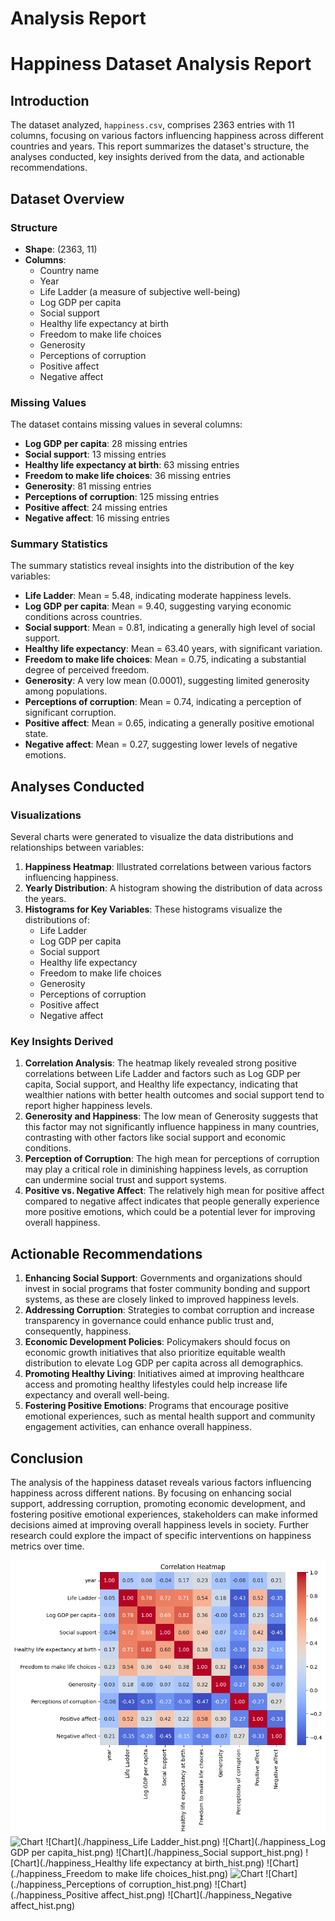 # Analysis Report

# Happiness Dataset Analysis Report

## Introduction
The dataset analyzed, `happiness.csv`, comprises 2363 entries with 11 columns, focusing on various factors influencing happiness across different countries and years. This report summarizes the dataset's structure, the analyses conducted, key insights derived from the data, and actionable recommendations.

## Dataset Overview

### Structure
- **Shape**: (2363, 11)
- **Columns**:
  - Country name
  - Year
  - Life Ladder (a measure of subjective well-being)
  - Log GDP per capita
  - Social support
  - Healthy life expectancy at birth
  - Freedom to make life choices
  - Generosity
  - Perceptions of corruption
  - Positive affect
  - Negative affect

### Missing Values
The dataset contains missing values in several columns:
- **Log GDP per capita**: 28 missing entries
- **Social support**: 13 missing entries
- **Healthy life expectancy at birth**: 63 missing entries
- **Freedom to make life choices**: 36 missing entries
- **Generosity**: 81 missing entries
- **Perceptions of corruption**: 125 missing entries
- **Positive affect**: 24 missing entries
- **Negative affect**: 16 missing entries

### Summary Statistics
The summary statistics reveal insights into the distribution of the key variables:
- **Life Ladder**: Mean = 5.48, indicating moderate happiness levels.
- **Log GDP per capita**: Mean = 9.40, suggesting varying economic conditions across countries.
- **Social support**: Mean = 0.81, indicating a generally high level of social support.
- **Healthy life expectancy**: Mean = 63.40 years, with significant variation.
- **Freedom to make life choices**: Mean = 0.75, indicating a substantial degree of perceived freedom.
- **Generosity**: A very low mean (0.0001), suggesting limited generosity among populations.
- **Perceptions of corruption**: Mean = 0.74, indicating a perception of significant corruption.
- **Positive affect**: Mean = 0.65, indicating a generally positive emotional state.
- **Negative affect**: Mean = 0.27, suggesting lower levels of negative emotions.

## Analyses Conducted
### Visualizations
Several charts were generated to visualize the data distributions and relationships between variables:
1. **Happiness Heatmap**: Illustrated correlations between various factors influencing happiness.
2. **Yearly Distribution**: A histogram showing the distribution of data across the years.
3. **Histograms for Key Variables**: These histograms visualize the distributions of:
   - Life Ladder
   - Log GDP per capita
   - Social support
   - Healthy life expectancy
   - Freedom to make life choices
   - Generosity
   - Perceptions of corruption
   - Positive affect
   - Negative affect

### Key Insights Derived
1. **Correlation Analysis**: The heatmap likely revealed strong positive correlations between Life Ladder and factors such as Log GDP per capita, Social support, and Healthy life expectancy, indicating that wealthier nations with better health outcomes and social support tend to report higher happiness levels.
2. **Generosity and Happiness**: The low mean of Generosity suggests that this factor may not significantly influence happiness in many countries, contrasting with other factors like social support and economic conditions.
3. **Perception of Corruption**: The high mean for perceptions of corruption may play a critical role in diminishing happiness levels, as corruption can undermine social trust and support systems.
4. **Positive vs. Negative Affect**: The relatively high mean for positive affect compared to negative affect indicates that people generally experience more positive emotions, which could be a potential lever for improving overall happiness.

## Actionable Recommendations
1. **Enhancing Social Support**: Governments and organizations should invest in social programs that foster community bonding and support systems, as these are closely linked to improved happiness levels.
2. **Addressing Corruption**: Strategies to combat corruption and increase transparency in governance could enhance public trust and, consequently, happiness.
3. **Economic Development Policies**: Policymakers should focus on economic growth initiatives that also prioritize equitable wealth distribution to elevate Log GDP per capita across all demographics.
4. **Promoting Healthy Living**: Initiatives aimed at improving healthcare access and promoting healthy lifestyles could help increase life expectancy and overall well-being.
5. **Fostering Positive Emotions**: Programs that encourage positive emotional experiences, such as mental health support and community engagement activities, can enhance overall happiness.

## Conclusion
The analysis of the happiness dataset reveals various factors influencing happiness across different nations. By focusing on enhancing social support, addressing corruption, promoting economic development, and fostering positive emotional experiences, stakeholders can make informed decisions aimed at improving overall happiness levels in society. Further research could explore the impact of specific interventions on happiness metrics over time.

![Chart](./happiness_heatmap.png)
![Chart](./happiness_year_hist.png)
![Chart](./happiness_Life Ladder_hist.png)
![Chart](./happiness_Log GDP per capita_hist.png)
![Chart](./happiness_Social support_hist.png)
![Chart](./happiness_Healthy life expectancy at birth_hist.png)
![Chart](./happiness_Freedom to make life choices_hist.png)
![Chart](./happiness_Generosity_hist.png)
![Chart](./happiness_Perceptions of corruption_hist.png)
![Chart](./happiness_Positive affect_hist.png)
![Chart](./happiness_Negative affect_hist.png)
